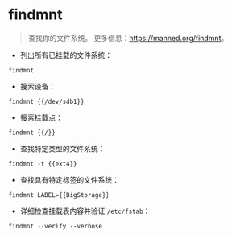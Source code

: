 # findmnt

> 查找你的文件系统。
> 更多信息：<https://manned.org/findmnt>。

- 列出所有已挂载的文件系统：

`findmnt`

- 搜索设备：

`findmnt {{/dev/sdb1}}`

- 搜索挂载点：

`findmnt {{/}}`

- 查找特定类型的文件系统：

`findmnt -t {{ext4}}`

- 查找具有特定标签的文件系统：

`findmnt LABEL={{BigStorage}}`

- 详细检查挂载表内容并验证 `/etc/fstab`：

`findmnt --verify --verbose`